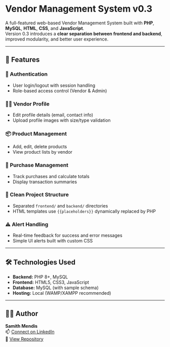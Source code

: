 # Vendor Management System v0.3

A full-featured web-based Vendor Management System built with **PHP**, **MySQL**, **HTML**, **CSS**, and **JavaScript**.  
Version 0.3 introduces a **clear separation between frontend and backend**, improved modularity, and better user experience.

---

## 🚀 Features

### 🔐 Authentication
- User login/logout with session handling
- Role-based access control (Vendor & Admin)

### 🧑‍💼 Vendor Profile
- Edit profile details (email, contact info)
- Upload profile images with size/type validation

### 📦 Product Management
- Add, edit, delete products
- View product lists by vendor

### 🛒 Purchase Management
- Track purchases and calculate totals
- Display transaction summaries

### 📂 Clean Project Structure
- Separated `frontend/` and `backend/` directories
- HTML templates use `{{placeholders}}` dynamically replaced by PHP

### ⚠️ Alert Handling
- Real-time feedback for success and error messages
- Simple UI alerts built with custom CSS

---

## 🛠️ Technologies Used

- **Backend:** PHP 8+, MySQL
- **Frontend:** HTML5, CSS3, JavaScript
- **Database:** MySQL (with sample schema)
- **Hosting:** Local (WAMP/XAMPP recommended)

---

## 🙋‍♂️ Author

**Samith Mendis**  
📫 [Connect on LinkedIn](https://linkedin.com/in/dsamithmendis)  
🔗 [View Repository](https://github.com/dsamithmendis/vendormanagementsystem)

